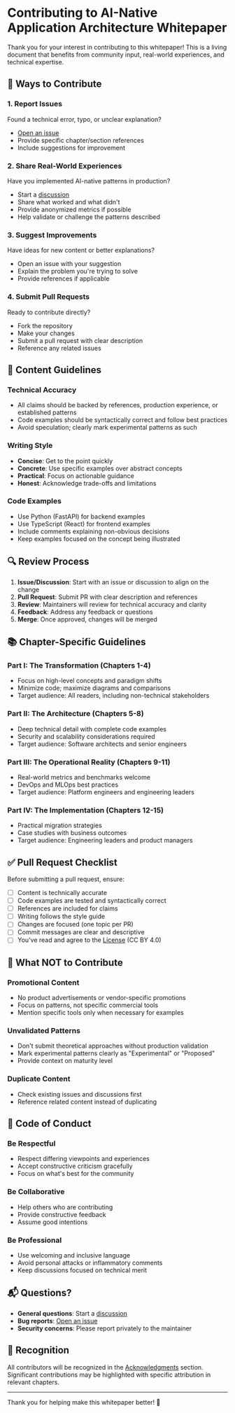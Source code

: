 # Contributing to AI-Native Application Architecture Whitepaper

Thank you for your interest in contributing to this whitepaper! This is a living document that benefits from community input, real-world experiences, and technical expertise.

## 🎯 Ways to Contribute

### 1. Report Issues
Found a technical error, typo, or unclear explanation?
- [Open an issue](https://github.com/coolksrini/ai-native-application-architecture-whitepaper/issues/new)
- Provide specific chapter/section references
- Include suggestions for improvement

### 2. Share Real-World Experiences
Have you implemented AI-native patterns in production?
- Start a [discussion](https://github.com/coolksrini/ai-native-application-architecture-whitepaper/discussions)
- Share what worked and what didn't
- Provide anonymized metrics if possible
- Help validate or challenge the patterns described

### 3. Suggest Improvements
Have ideas for new content or better explanations?
- Open an issue with your suggestion
- Explain the problem you're trying to solve
- Provide references if applicable

### 4. Submit Pull Requests
Ready to contribute directly?
- Fork the repository
- Make your changes
- Submit a pull request with clear description
- Reference any related issues

## 📝 Content Guidelines

### Technical Accuracy
- All claims should be backed by references, production experience, or established patterns
- Code examples should be syntactically correct and follow best practices
- Avoid speculation; clearly mark experimental patterns as such

### Writing Style
- **Concise**: Get to the point quickly
- **Concrete**: Use specific examples over abstract concepts
- **Practical**: Focus on actionable guidance
- **Honest**: Acknowledge trade-offs and limitations

### Code Examples
- Use Python (FastAPI) for backend examples
- Use TypeScript (React) for frontend examples
- Include comments explaining non-obvious decisions
- Keep examples focused on the concept being illustrated

## 🔍 Review Process

1. **Issue/Discussion**: Start with an issue or discussion to align on the change
2. **Pull Request**: Submit PR with clear description and references
3. **Review**: Maintainers will review for technical accuracy and clarity
4. **Feedback**: Address any feedback or questions
5. **Merge**: Once approved, changes will be merged

## 📚 Chapter-Specific Guidelines

### Part I: The Transformation (Chapters 1-4)
- Focus on high-level concepts and paradigm shifts
- Minimize code; maximize diagrams and comparisons
- Target audience: All readers, including non-technical stakeholders

### Part II: The Architecture (Chapters 5-8)
- Deep technical detail with complete code examples
- Security and scalability considerations required
- Target audience: Software architects and senior engineers

### Part III: The Operational Reality (Chapters 9-11)
- Real-world metrics and benchmarks welcome
- DevOps and MLOps best practices
- Target audience: Platform engineers and engineering leaders

### Part IV: The Implementation (Chapters 12-15)
- Practical migration strategies
- Case studies with business outcomes
- Target audience: Engineering leaders and product managers

## ✅ Pull Request Checklist

Before submitting a pull request, ensure:

- [ ] Content is technically accurate
- [ ] Code examples are tested and syntactically correct
- [ ] References are included for claims
- [ ] Writing follows the style guide
- [ ] Changes are focused (one topic per PR)
- [ ] Commit messages are clear and descriptive
- [ ] You've read and agree to the [License](LICENSE) (CC BY 4.0)

## 🚫 What NOT to Contribute

### Promotional Content
- No product advertisements or vendor-specific promotions
- Focus on patterns, not specific commercial tools
- Mention specific tools only when necessary for examples

### Unvalidated Patterns
- Don't submit theoretical approaches without production validation
- Mark experimental patterns clearly as "Experimental" or "Proposed"
- Provide context on maturity level

### Duplicate Content
- Check existing issues and discussions first
- Reference related content instead of duplicating

## 🤝 Code of Conduct

### Be Respectful
- Respect differing viewpoints and experiences
- Accept constructive criticism gracefully
- Focus on what's best for the community

### Be Collaborative
- Help others who are contributing
- Provide constructive feedback
- Assume good intentions

### Be Professional
- Use welcoming and inclusive language
- Avoid personal attacks or inflammatory comments
- Keep discussions focused on technical merit

## 📬 Questions?

- **General questions**: Start a [discussion](https://github.com/coolksrini/ai-native-application-architecture-whitepaper/discussions)
- **Bug reports**: [Open an issue](https://github.com/coolksrini/ai-native-application-architecture-whitepaper/issues)
- **Security concerns**: Please report privately to the maintainer

## 🙏 Recognition

All contributors will be recognized in the [Acknowledgments](README.md#acknowledgments) section. Significant contributions may be highlighted with specific attribution in relevant chapters.

---

Thank you for helping make this whitepaper better! 🎉
